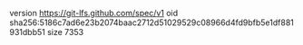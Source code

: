 version https://git-lfs.github.com/spec/v1
oid sha256:5186c7ad6e23b2074baac2712d51029529c08966d4fd9bfb5e1df881931dbb51
size 7353
